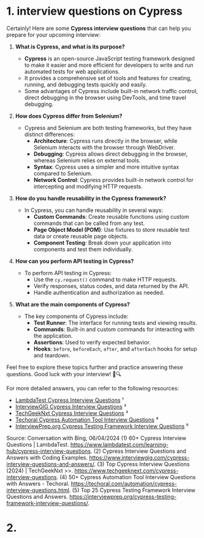 # 1. interview questions on Cypress
Certainly! Here are some **Cypress interview questions** that can help you prepare for your upcoming interview:

1. **What is Cypress, and what is its purpose?**
   - **Cypress** is an open-source JavaScript testing framework designed to make it easier and more efficient for developers to write and run automated tests for web applications.
   - It provides a comprehensive set of tools and features for creating, running, and debugging tests quickly and easily.
   - Some advantages of Cypress include built-in network traffic control, direct debugging in the browser using DevTools, and time travel debugging.

2. **How does Cypress differ from Selenium?**
   - Cypress and Selenium are both testing frameworks, but they have distinct differences:
     - **Architecture**: Cypress runs directly in the browser, while Selenium interacts with the browser through WebDriver.
     - **Debugging**: Cypress allows direct debugging in the browser, whereas Selenium relies on external tools.
     - **Syntax**: Cypress uses a simpler and more intuitive syntax compared to Selenium.
     - **Network Control**: Cypress provides built-in network control for intercepting and modifying HTTP requests.

3. **How do you handle reusability in the Cypress framework?**
   - In Cypress, you can handle reusability in several ways:
     - **Custom Commands**: Create reusable functions using custom commands that can be called from any test.
     - **Page Object Model (POM)**: Use fixtures to store reusable test data or create reusable page objects.
     - **Component Testing**: Break down your application into components and test them individually.

4. **How can you perform API testing in Cypress?**
   - To perform API testing in Cypress:
     - Use the `cy.request()` command to make HTTP requests.
     - Verify responses, status codes, and data returned by the API.
     - Handle authentication and authorization as needed.

5. **What are the main components of Cypress?**
   - The key components of Cypress include:
     - **Test Runner**: The interface for running tests and viewing results.
     - **Commands**: Built-in and custom commands for interacting with the application.
     - **Assertions**: Used to verify expected behavior.
     - **Hooks**: `before`, `beforeEach`, `after`, and `afterEach` hooks for setup and teardown.

Feel free to explore these topics further and practice answering these questions. Good luck with your interview! 🚀🔍

For more detailed answers, you can refer to the following resources:
- [LambdaTest Cypress Interview Questions](https://www.lambdatest.com/learning-hub/cypress-interview-questions) ¹
- [InterviewGIG Cypress Interview Questions](https://www.interviewgig.com/cypress-interview-questions-and-answers/) ²
- [TechGeekNxt Cypress Interview Questions](https://www.techgeeknext.com/cypress-interview-questions) ³
- [Techoral Cypress Automation Tool Interview Questions](https://techoral.com/automation/cypress-interview-questions.html) ⁴
- [InterviewPrep.org Cypress Testing Framework Interview Questions](https://interviewprep.org/cypress-testing-framework-interview-questions/) ⁵

Source: Conversation with Bing, 06/04/2024
(1) 60+ Cypress Interview Questions | LambdaTest. https://www.lambdatest.com/learning-hub/cypress-interview-questions.
(2) Cypress Interview Questions and Answers with Coding Examples. https://www.interviewgig.com/cypress-interview-questions-and-answers/.
(3) Top Cypress Interview Questions (2024) | TechGeekNxt >>. https://www.techgeeknext.com/cypress-interview-questions.
(4) 50+ Cypress Automation Tool Interview Questions with Answers - Techoral. https://techoral.com/automation/cypress-interview-questions.html.
(5) Top 25 Cypress Testing Framework Interview Questions and Answers. https://interviewprep.org/cypress-testing-framework-interview-questions/.

# 2.
